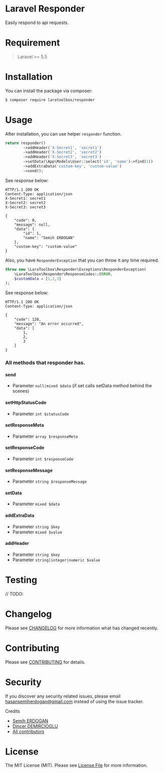 # Laravel Responder

Easily respond to api requests.

# Requirement
> Laravel >= 5.5

# Installation

You can install the package via composer:

```bash
$ composer require laratoolbox/responder
```

# Usage

After installation, you can use helper `responder` function.

```php
return responder()
        ->addHeader('X-Secret1', 'secret1')
        ->addHeader('X-Secret2', 'secret2')
        ->addHeader('X-Secret3', 'secret3')
        ->setData(\App\Models\User::select('id', 'name')->find(1))
        ->addExtraData('custom-key', 'custom-value')
        ->send();
```

See response below:

```text
HTTP/1.1 200 OK
Content-Type: application/json
X-Secret1: secret1
X-Secret2: secret2
X-Secret3: secret3

{
    "code": 0,
    "message": null,
    "data": {
        "id": 1,
        "name": "Semih ERDOGAN"
    },
    "custom-key": "custom-value"
}
```

Also, you have `ResponderException` that you can throw it any time required.

```php
throw new \LaraToolbox\Responder\Exceptions\ResponderException(
    \LaraToolbox\Responder\ResponseCodes::ERROR,
    $customData = [1,2,3]
);
```

See response below:

```text
HTTP/1.1 200 OK
Content-Type: application/json

{
    "code": 120,
    "message": "An error occurred",
    "data": [
        1,
        2,
        3
    ]
}
```

### All methods that responder has.
#### send
  - Parameter `null|mixed $data` (if set calls setData method behind the scenes)
#### setHttpStatusCode
  - Parameter `int $statusCode`
#### setResponseMeta
  - Parameter `array $responseMeta`
#### setResponseCode
  - Parameter `int $responseCode`
#### setResponseMessage
  - Parameter `string $responseMessage`
#### setData
  - Parameter `mixed $data`
#### addExtraData
  - Parameter `string $key`
  - Parameter `mixed $value`
#### addHeader
  - Parameter `string $key`
- Parameter `string|integer|numeric $value`

# Testing

// TODO:

# Changelog

Please see [CHANGELOG](CHANGELOG.md) for more information what has changed recently.

# Contributing

Please see [CONTRIBUTING](CONTRIBUTING.md) for details.

# Security

If you discover any security related issues, please email hasansemiherdogan@gmail.com instead of using the issue tracker.

 Credits

- [Semih ERDOGAN](https://github.com/laratoolbox)
- [Dincer DEMIRCIOGLU](https://github.com/dinncer)
- [All contributors](https://github.com/laratoolbox/database-viewer/graphs/contributors)

# License

The MIT License (MIT). Please see [License File](LICENSE.md) for more information.
